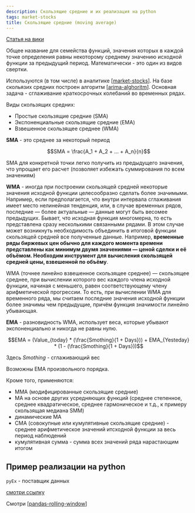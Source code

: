 ```yaml
---
description: Скользящие средние и их реализация на python
tags: market-stocks
title: Скользящие средние (moving average)
---
```

[Статья на вики](https://ru.wikipedia.org/wiki/%D0%A1%D0%BA%D0%BE%D0%BB%D1%8C%D0%B7%D1%8F%D1%89%D0%B0%D1%8F_%D1%81%D1%80%D0%B5%D0%B4%D0%BD%D1%8F%D1%8F)

Общее название для семейства функций, значения которых в каждой точке определения равны некоторому среднему значению исходной функции за предыдущий период. Математически - это один из видов свертки.

Используются (в том числе) в аналитике [[market-stocks]]. На базе скольязих средних построен алгоритм [[arima-alghoritm]]. Основная задача - сглаживание краткосрочных колебаний во временных рядах.

Виды скользящих средних:

- Простые скользящие средние (SMA)
- Экспоненциальные скользящие средние (EMA)
- Взвешенное скользящее среднее (WMA)

**SMA** - это среднее за некоторый период

$$SMA = \frac{A_1 + A_2 + ... + A_n}{n}$$

SMA для конкретной точки легко получить из предыдущего значения, что упрощает его расчет (позволяет избежать суммирования по всем значениям)

**WMA** - иногда при построении скользящей средней некоторые значения исходной функции целесообразно сделать более значимыми. Например, если предполагается, что внутри интервала сглаживания имеет место нелинейная тенденция, или, в случае временных рядов, последние — более актуальные — данные могут быть весомее предыдущих. Бывает, что исходная функция многомерна, то есть представлена сразу несколькими связанными рядами. В этом случае может возникнуть необходимость объединить в итоговой функции скользящей средней все полученные данные. Например, **временные ряды биржевых цен обычно для каждого момента времени представлены как минимум двумя значениями — ценой сделки и её объёмом. Необходим инструмент для вычисления скользящей средней цены, взвешенной по объёму**.

WMA (точнее линейно взвешенное скользящее среднее) — скользящее среднее, при вычислении которого вес каждого члена исходной функции, начиная с меньшего, равен соответствующему члену арифметической прогрессии. То есть, при вычислении WMA для временного ряда, мы считаем последние значения исходной функции более значимы чем предыдущие, причём функция значимости линейно убывающая.

**EMA** - разновидность WMA, использует веса, которые убывают экспоненциально и никогда не равны нулю.

$$EMA = (Value_{today} * (\frac{Smothing}{1 + Days})) + EMA_{Yesteday} * (1 - (\frac{Smothing}{1 + Days}))$$

Здесь $Smothing$ - сглаживающий вес

Возможны EMA произвольного порядка.

Кроме того, применяются:

- MMA (модифицированные скользящие средние)
- MA на основе других усредняющих функций (среднее степенное, среднее квадратическое, среднее гармоническое и т.д., к примеру скользящая медиана SMM)
- динамические MA
- CMA (совокупные или кумулятивные скользящие средние) - среднее арифметическое значений итсходной функции за весь период наблюдений
- кумулятивная сумма - сумма всех значений ряда нарастающим итогом

## Пример реализации на python

`pyEx` - поставщик данных

[смотри ссылку](https://www.machinelearningmastery.ru/implementing-moving-averages-in-python-1ad28e636f9d/)

Смотри [[pandas-rolling-window]]

[//begin]: # "Autogenerated link references for markdown compatibility"
[market-stocks]: ../lists/market-stocks "Market stocks"
[arima-alghoritm]: arima-alghoritm "Arima-alghoritm"
[pandas-rolling-window]: pandas-rolling-window "Pandas rolling window - скользящие средние в pandas"
[//end]: # "Autogenerated link references"